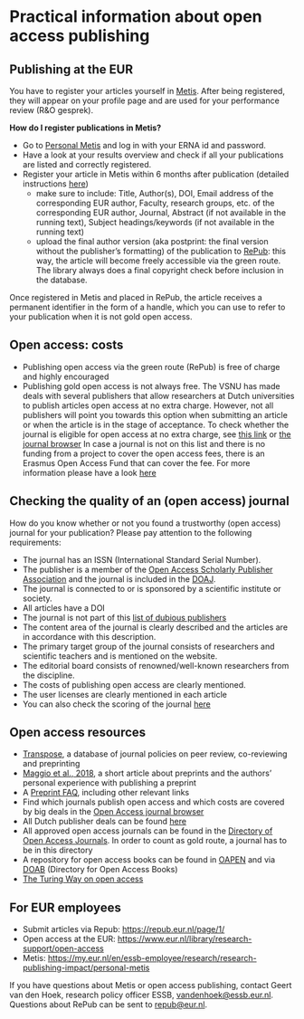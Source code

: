 # Practical information about open access publishing

## Publishing at the EUR
You have to register your articles yourself in [Metis](https://metis.ru.nl/federation/login/personalmetis). After being registered, they will appear on your profile page and are used for your performance review (R&O gesprek). 

**How do I register publications in Metis?**

- Go to [Personal Metis](https://metis.ru.nl/federation/login/personalmetis) and log in with your ERNA id and password.
- Have a look at your results overview and check if all your publications are listed and correctly registered.
- Register your article in Metis within 6 months after publication (detailed instructions [here](https://my.eur.nl/en/essb-employee/research-0/research-publishing-impact/personal-metis))
  - make sure to include: Title, Author(s), DOI, Email address of the corresponding EUR author, Faculty, research groups, etc. of the corresponding EUR author, Journal, Abstract (if not available in the running text), Subject headings/keywords (if not available in the running text)
  - upload the final author version (aka postprint: the final version without the publisher’s formatting) of the publication to [RePub](https://repub.eur.nl/page/1/): this way, the article will become freely accessible via the green route. The library always does a final copyright check before inclusion in the database.

Once registered in Metis and placed in RePub, the article receives a permanent identifier in the form of a handle, which you can use to refer to your publication when it is not gold open access.

## Open access: costs

- Publishing open access via the green route (RePub) is free of charge and highly encouraged
- Publishing gold open access is not always free. The VSNU has made deals with several publishers that allow researchers at Dutch universities to publish articles open access at no extra charge. However, not all publishers will point you towards this option when submitting an article or when the article is in the stage of acceptance. To check whether the journal is eligible for open access at no extra charge, see [this link](https://www.openaccess.nl/en/in-the-netherlands/publisher-deals) or [the journal browser](http://library.wur.nl/WebQuery/eurbrowser?q=*)
In case a journal is not on this list and there is no funding from a project to cover the open access fees, there is an Erasmus Open Access Fund that can cover the fee. For more information please have a look [here](https://www.eur.nl/en/research-support/open-access/erasmus-open-access-fund)

## Checking the quality of an (open access) journal

How do you know whether or not you found a trustworthy (open access) journal for your publication? Please pay attention to the following requirements:

- The journal has an ISSN (International Standard Serial Number).
- The publisher is a member of the [Open Access Scholarly Publisher Association](https://oaspa.org/) and the journal is included in the [DOAJ](https://doaj.org/).
- The journal is connected to or is sponsored by a scientific institute or society.
- All articles have a DOI
- The journal is not part of this [list of dubious publishers](https://web.archive.org/web/20170112125427/https://scholarlyoa.com/publishers/)
- The content area of the journal is clearly described and the articles are in accordance with this description.
- The primary target group of the journal consists of researchers and scientific teachers and is mentioned on the website.
- The editorial board consists of renowned/well-known researchers from the discipline.
- The costs of publishing open access are clearly mentioned.
- The user licenses are clearly mentioned in each article
- You can also check the scoring of the journal [here](http://www.qoam.eu/journals)

## Open access resources
-	[Transpose](https://transpose-publishing.github.io/#/), a database of journal policies on peer review, co-reviewing and preprinting
-	[Maggio et al., 2018](https://doi.org/10.1007/s40037-018-0451-8), a short article about preprints and the authors’ personal experience with publishing a preprint
-	A [Preprint FAQ](https://help.osf.io/hc/en-us/articles/360019930493-Preprint-FAQs), including other relevant links
- Find which journals publish open access and which costs are covered by big deals in the [Open Access journal browser](http://library.wur.nl/WebQuery/jbrowser?q=*)
- All Dutch publisher deals can be found [here](https://www.openaccess.nl/en/in-the-netherlands/publisher-deals)
- All approved open access journals can be found in the [Directory of Open Access Journals](https://doaj.org/). In order to count as gold route, a journal has to be in this directory
- A repository for open access books can be found in [OAPEN](http://oapen.org/home) and via [DOAB](https://www.doabooks.org/doab?uiLanguage=en) (Directory for Open Access Books)
- [The Turing Way on open access](https://the-turing-way.netlify.com/open_research/04/openaccess.html)

## For EUR employees
- Submit articles via Repub: https://repub.eur.nl/page/1/
- Open access at the EUR: https://www.eur.nl/library/research-support/open-access
- Metis: https://my.eur.nl/en/essb-employee/research/research-publishing-impact/personal-metis

If you have questions about Metis or open access publishing, contact Geert van den Hoek, research policy officer ESSB, vandenhoek@essb.eur.nl. Questions about RePub can be sent to repub@eur.nl. 


